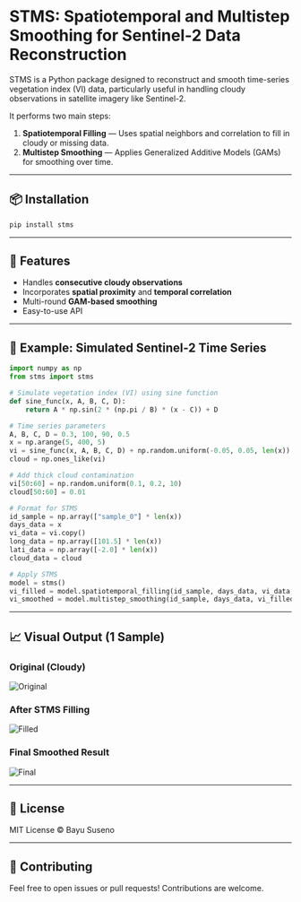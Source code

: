 # STMS: Spatiotemporal and Multistep Smoothing for Sentinel-2 Data Reconstruction

STMS is a Python package designed to reconstruct and smooth time-series vegetation index (VI) data, particularly useful in handling cloudy observations in satellite imagery like Sentinel-2.

It performs two main steps:
1. **Spatiotemporal Filling** — Uses spatial neighbors and correlation to fill in cloudy or missing data.
2. **Multistep Smoothing** — Applies Generalized Additive Models (GAMs) for smoothing over time.

---

## 📦 Installation

```bash
pip install stms
```

---

## 🔬 Features

- Handles **consecutive cloudy observations**
- Incorporates **spatial proximity** and **temporal correlation**
- Multi-round **GAM-based smoothing**
- Easy-to-use API

---

## 🧪 Example: Simulated Sentinel-2 Time Series

```python
import numpy as np
from stms import stms

# Simulate vegetation index (VI) using sine function
def sine_func(x, A, B, C, D):
    return A * np.sin(2 * (np.pi / B) * (x - C)) + D

# Time series parameters
A, B, C, D = 0.3, 100, 90, 0.5
x = np.arange(5, 400, 5)
vi = sine_func(x, A, B, C, D) + np.random.uniform(-0.05, 0.05, len(x))
cloud = np.ones_like(vi)

# Add thick cloud contamination
vi[50:60] = np.random.uniform(0.1, 0.2, 10)
cloud[50:60] = 0.01

# Format for STMS
id_sample = np.array(["sample_0"] * len(x))
days_data = x
vi_data = vi.copy()
long_data = np.array([101.5] * len(x))
lati_data = np.array([-2.0] * len(x))
cloud_data = cloud

# Apply STMS
model = stms()
vi_filled = model.spatiotemporal_filling(id_sample, days_data, vi_data, long_data, lati_data, cloud_data)
vi_smoothed = model.multistep_smoothing(id_sample, days_data, vi_filled, cloud_data)
```

---

## 📈 Visual Output (1 Sample)

### Original (Cloudy)
![Original](examples/simulated_original.png)

### After STMS Filling
![Filled](examples/simulated_filled.png)

### Final Smoothed Result
![Final](examples/simulated_final_result.png)

---

## 📄 License

MIT License © Bayu Suseno

---

## 🤝 Contributing

Feel free to open issues or pull requests! Contributions are welcome.
